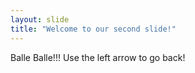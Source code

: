 ```yaml
---
layout: slide
title: "Welcome to our second slide!"
---
```

Balle Balle!!!
Use the left arrow to go back!
